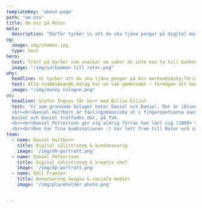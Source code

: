 ```yaml
---
templateKey: 'about-page'
path: "om oss"
title: Om oss på Rotor
meta: 
  description: "Därför tycker vi att du ska tjäna pengar på digital marknadsföring. Inte bara bygga luftslott av clickrate och impressions."
og:
  image: img/chemex.jpg
  type: test
hero:
  text: Trött på byråer som snackar om saker du inte kan ta till banken? Då har du kommit rätt.
  image: "/img/valkommen till rotor.png"
why: 
  headline: Vi tycker att du ska tjäna pengar på din marknads&shy;föring
  text: Alla snabbväxande bolag har en sak gemensamt – förmågan att konsekvent och förutsägbart kunna hitta nya kunder. De har med all sannolikhet hittat ett system som stadigt och utan konstant handpåläggning levererar nya kunder. Som levererar faktiska inkomster till bolaget. 365 dagar om året.<br><br>Det de inte gör är att slå sig för bröstet över räckvidd och antal klick för digitala annonser, om annonserna inte samtidigt levererar klirr i kassan på riktigt. Vi vill ändra på det för dig. Det är därför vi har tagit fram ett säljsystem. Ett system som ska hjälpa dig att inte bara uppnå faktisk försäljning, utan också ha koll på vad som verkligen funkar försäljningsmässigt. Säljsystemet kommer aldrig att bli klart – vi förfinar det hela tiden. Inte bara för dig utan också för oss själva.<br><br>Säljsystemet gör exakt det vi saknar hos många av våra konkurrenter. Det är högt automatiserat – när det väl är uppsatt och igång – för att locka nya kunder i en stadig ström. Det kräver ingen specifik mjukvara utan går att applicera för många olika CRM och webblösningar. För det är ingen teknisk lösning – utan en samling metoder och arbetssätt OCH teknik.<br><br>Resultatet blir att dina kunder får attraktiva vägar in till att köpa av dig. Och du tjänar pengar som du kan spåra tillbaka till källan.Byrån som säljer in ett enskilt verktyg till dig – om det så är googleannonsering eller SEO – tycker nog att du ska tänka att du hittat rätt lösning. Och om du nöjer dig med klick och räckvidd, så visst. Men vill du att satsningen ska leda till pengar så behöver du göra några saker till. Med Rotor hänger de sakerna med i paketet.
  image: "/img/money cologne.png"
us:
  headline: Stefan Ingves får barn med Billie Eilish
  text: 'Vi som grundade bolaget heter Daniel och Daniel. Det är ibland en källa till road förvirring hos våra kunder men det brukar gå fint i alla fall (att våra fruar dessutom heter Helena & Helena är en helt annan historia...).
  <br><br>Daniel Hultborn är tävlingsmänniska ut i fingerspetsarna oavsett om det handlar om sport eller business (han kommer inte att skona dig i bollsport även om du blir kund, fråga Peter Leander på LIF hur det gick i tennisen.). Examinerad i data och marknadsföring från Uppsala Universitet. Jobbade i många år som affärs- och strategikonsult på byrå, men innan Rotor fanns byggde han upp ett 50 Mkr+ bolag inom Bonnier/TV4.
  Daniel och Daniel träffades där, på TV4.
  <br><br>Daniel Pettersson ger sig aldrig förrän han lärt sig (1000+ timmar nattliga sessioner i musik, programmering, psykologi, 3d-modellering, stickning, teckning, ja listan är rätt lång...). Utbildad på Journalisthögskolan i Stockholm. Har bland annat varit producent för ett av Sveriges mest omtyckta TV-program Nyhetsmorgon och lett TV4:s digitala experimentverkstad TV4Labs.
  <br><br>Den här fina kombinationen :) har lett fram till Rotor och varför Rotors säljsystem blivit en framgångsrik kombo av struktur, logik, pannben och utanförlådan-kreation. Excel möter Jackson Pollock. Stefan Ingves får barn med Billie Eilish. Storvulna jämförelser kanske men vi kan våra grejer. Och ja ni fattar säkert vad vi menar.'
team:
  - name: Daniel Hultborn
    title: Digital säljstrateg & kundansvarig
    image: '/img/dh-portratt.png'
  - name: Daniel Pettersson
    title: Digital säljstrateg & kreativ chef
    image: '/img/dp-portratt.png'  
  - name: Emil Franzen
    title: Annonsering Google & sociala medier 	
    image: '/img/placeholder photo.png'
 

---
```


